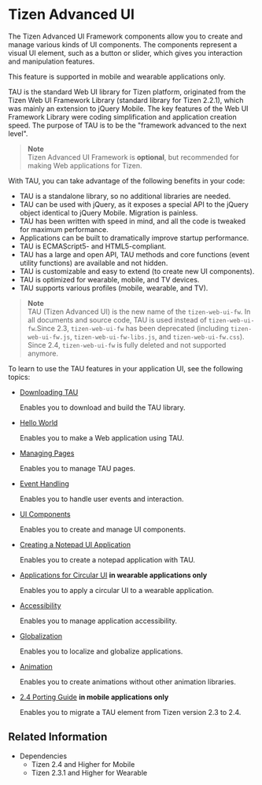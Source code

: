 # Tizen Advanced UI

The Tizen Advanced UI Framework components allow you to create and manage various kinds of UI components. The components represent a visual UI element, such as a button or slider, which gives you interaction and manipulation features.

This feature is supported in mobile and wearable applications only.

TAU is the standard Web UI library for Tizen platform, originated from the Tizen Web UI Framework Library (standard library for Tizen 2.2.1), which was mainly an extension to jQuery Mobile. The key features of the Web UI Framework Library were coding simplification and application creation speed.  The purpose of TAU is to be the "framework advanced to the next level".

> **Note**  
> Tizen Advanced UI Framework is **optional**, but recommended for making Web applications for Tizen.

With TAU, you can take advantage of the following benefits in your code:

- TAU is a standalone library, so no additional libraries are needed.
- TAU can be used with jQuery, as it exposes a special API to the jQuery object identical to jQuery Mobile. Migration is painless.
- TAU has been written with speed in mind, and all the code is tweaked for maximum performance.
- Applications can be built to dramatically improve startup performance.
- TAU is ECMAScript5- and HTML5-compliant.
- TAU has a large and open API, TAU methods and core functions (event utility functions) are available and not hidden.
- TAU is customizable and easy to extend (to create new UI components).
- TAU is optimized for wearable, mobile, and TV devices.
- TAU supports various profiles (mobile, wearable, and TV).

> **Note**  
> TAU (Tizen Advanced UI) is the new name of the `tizen-web-ui-fw`. In all documents and source code, TAU is used instead of `tizen-web-ui-fw`.Since 2.3, `tizen-web-ui-fw` has been deprecated (including `tizen-web-ui-fw.js`, `tizen-web-ui-fw-libs.js`, and `tizen-web-ui-fw.css`). Since 2.4, `tizen-web-ui-fw` is fully deleted and not supported anymore.

To learn to use the TAU features in your application UI, see the following topics:

- [Downloading TAU](./download-tau.md)

  Enables you to download and build the TAU library.

- [Hello World](./helloworld.md)

  Enables you to make a Web application using TAU.

- [Managing Pages](./managing-page.md)

  Enables you to manage TAU pages.

- [Event Handling](./event-handling.md)

  Enables you to handle user events and interaction.

- [UI Components](./ui-component.md)

  Enables you to create and manage UI components.

- [Creating a Notepad UI Application](./notepad.md)

  Enables you to create a notepad application with TAU.

- [Applications for Circular UI](./circular-ui.md) **in wearable applications only**

  Enables you to apply a circular UI to a wearable application.

- [Accessibility](./accessibility.md)

  Enables you to manage application accessibility.

- [Globalization](./globalization.md)

  Enables you to localize and globalize applications.

- [Animation](./animation.md)

  Enables you to create animations without other animation libraries.

- [2.4 Porting Guide](./tau-porting.md) **in mobile applications only**

  Enables you to migrate a TAU element from Tizen version 2.3 to 2.4.

## Related Information
* Dependencies
  - Tizen 2.4 and Higher for Mobile
  - Tizen 2.3.1 and Higher for Wearable
